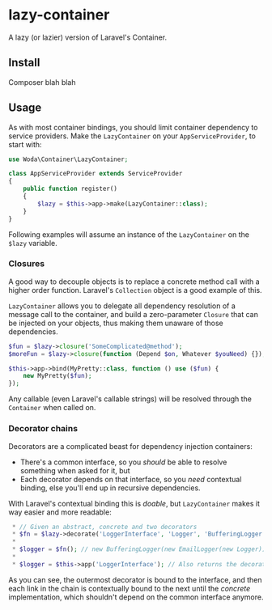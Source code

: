 # lazy-container
A lazy (or lazier) version of Laravel's Container.

## Install

Composer blah blah

## Usage

As with most container bindings, you should limit container dependency
to service providers. Make the `LazyContainer` on your `AppServiceProvider`, to start with:

```php
use Woda\Container\LazyContainer;

class AppServiceProvider extends ServiceProvider
{
    public function register()
    {
        $lazy = $this->app->make(LazyContainer::class);
    }
}
```

Following examples will assume an instance of the `LazyContainer` on the `$lazy` variable.

### Closures

A good way to decouple objects is to replace a concrete method call with a higher order function.
Laravel's `Collection` object is a good example of this.

`LazyContainer` allows you to delegate all dependency resolution of a message call to the container,
and build a zero-parameter `Closure` that can be injected on your objects, thus making them unaware of
those dependencies.

```php
$fun = $lazy->closure('SomeComplicated@method');
$moreFun = $lazy->closure(function (Depend $on, Whatever $youNeed) {});

$this->app->bind(MyPretty::class, function () use ($fun) {
    new MyPretty($fun);
});
```

Any callable (even Laravel's callable strings) will be resolved through the `Container` when called on.

### Decorator chains

Decorators are a complicated beast for dependency injection containers:

- There's a common interface, so you _should_ be able to resolve something when asked for it, but
- Each decorator depends on that interface, so you _need_ contextual binding, else you'll end up in recursive dependencies.

With Laravel's contextual binding this is _doable_, but `LazyContainer` makes it way easier and more readable:

```php
 * // Given an abstract, concrete and two decorators
 * $fn = $lazy->decorate('LoggerInterface', 'Logger', 'BufferingLogger', 'EmailLogger');
 *
 * $logger = $fn(); // new BufferingLogger(new EmailLogger(new Logger)));
 *
 * $logger = $this->app('LoggerInterface'); // Also returns the decorated chain
```

As you can see, the outermost decorator is bound to the interface, and then each link in the chain is 
contextually bound to the next until the _concrete_ implementation, which shouldn't depend on the common 
interface anymore.

